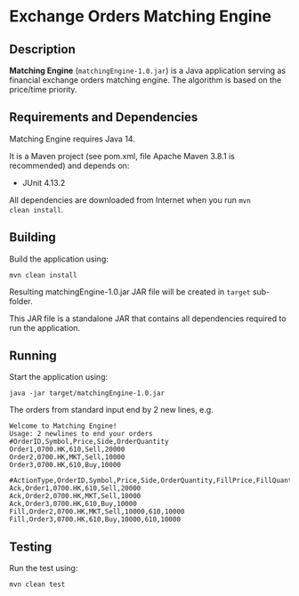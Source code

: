 # Exchange Orders Matching Engine
## Description
**Matching Engine** (<code>matchingEngine-1.0.jar</code>) is a Java application serving as financial exchange orders matching engine. The algorithm is based on the price/time priority.

## Requirements and Dependencies
Matching Engine requires Java 14.

It is a Maven project (see pom.xml, file Apache Maven 3.8.1 is recommended) and depends on:
* JUnit 4.13.2

All dependencies are downloaded from Internet when you run <code>mvn clean install</code>.

## Building
Build the application using:

<code>mvn clean install</code>

Resulting matchingEngine-1.0.jar JAR file will be created in <code>target</code> sub-folder.

This JAR file is a standalone JAR that contains all dependencies required to run the application.

## Running
Start the application using:

<code>java -jar target/matchingEngine-1.0.jar</code>

The orders from standard input end by 2 new lines, e.g.
```
Welcome to Matching Engine!
Usage: 2 newlines to end your orders
#OrderID,Symbol,Price,Side,OrderQuantity
Order1,0700.HK,610,Sell,20000
Order2,0700.HK,MKT,Sell,10000
Order3,0700.HK,610,Buy,10000

#ActionType,OrderID,Symbol,Price,Side,OrderQuantity,FillPrice,FillQuantity
Ack,Order1,0700.HK,610,Sell,20000
Ack,Order2,0700.HK,MKT,Sell,10000
Ack,Order3,0700.HK,610,Buy,10000
Fill,Order2,0700.HK,MKT,Sell,10000,610,10000
Fill,Order3,0700.HK,610,Buy,10000,610,10000
```

## Testing
Run the test using:

<code>mvn clean test</code>
